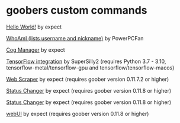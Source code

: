# goobers custom commands
[Hello World!](https://github.com/WhatDidYouExpect/goober/blob/main/cogs/hello.py)
by expect

[WhoAmI (lists username and nickname)](https://github.com/WhatDidYouExpect/goober/blob/main/cogs/whoami.py)
by PowerPCFan

[Cog Manager](https://github.com/WhatDidYouExpect/goober/blob/main/cogs/cogmanager.py)
by expect

[TensorFlow integration](https://github.com/WhatDidYouExpect/goober/blob/main/cogs/tf.py)
by SuperSilly2 (requires Python 3.7 - 3.10, tensorflow-metal/tensorflow-gpu and tensorflow/tensorflow-macos)

[Web Scraper](https://raw.githubusercontent.com/WhatDidYouExpect/goober/refs/heads/main/cogs/webscraper.py)
by expect (requires goober version 0.11.7.2 or higher)

[Status Changer](https://raw.githubusercontent.com/WhatDidYouExpect/goober/refs/heads/main/cogs/songchanger.py)
by expect (requires goober version 0.11.8 or higher)

[Status Changer](https://raw.githubusercontent.com/WhatDidYouExpect/goober/refs/heads/main/cogs/songchanger.py)
by expect (requires goober version 0.11.8 or higher)

[webUI](https://raw.githubusercontent.com/WhatDidYouExpect/goober/refs/heads/main/cogs/webserver.py)
by expect (requires goober version 0.11.8 or higher)
